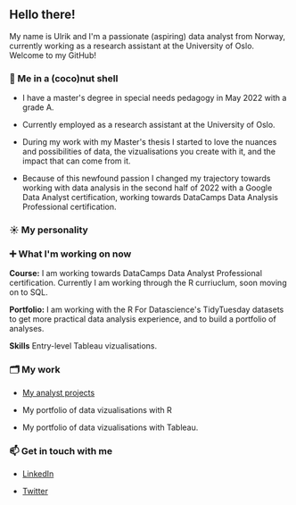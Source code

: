 ## Hello there!
My name is Ulrik and I'm a passionate (aspiring) data analyst from Norway, currently working as a research assistant at the University of Oslo. Welcome to my GitHub!



### 🥥  Me in a (coco)nut shell
  
- I have a master's degree in special needs pedagogy in May 2022 with a grade A.

- Currently employed as a research assistant at the University of Oslo. 
 
- During my work with my Master's thesis I started to love the nuances and possibilities of data, the vizualisations you create with it, and the impact that can come from it. 

- Because of this newfound passion I changed my trajectory towards working with data analysis in the second half of 2022 with a Google Data Analyst certification, working towards DataCamps Data Analysis Professional certification. 


### ☀️ My personality  


### ➕ What I'm working on now
**Course:** I am working towards DataCamps Data Analyst Professional certification. Currently I am working through the R curriuclum, soon moving on to SQL. 

**Portfolio:** I am working with the R For Datascience's TidyTuesday datasets to get more practical data analysis experience, and to build a portfolio of analyses.

**Skills** Entry-level Tableau vizualisations. 




### 🗂 My work
 
- [My analyst projects](https://github.com/UlrikDaae/Analyst-Projects/blob/main/README.md)

- My portfolio of data vizualisations with R

- My portfolio of data vizualisations with Tableau. 
  



### 📫 Get in touch with me

- [LinkedIn](https://www.linkedin.com/in/ulrik-daae/)

- [Twitter](https://twitter.com/UlrikDaae)
